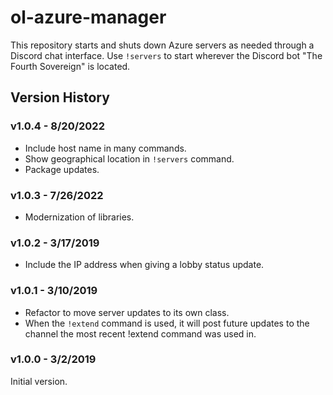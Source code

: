 # ol-azure-manager

This repository starts and shuts down Azure servers as needed through a Discord chat interface.  Use `!servers` to start wherever the Discord bot "The Fourth Sovereign" is located.

## Version History

### v1.0.4 - 8/20/2022

* Include host name in many commands.
* Show geographical location in `!servers` command.
* Package updates.

### v1.0.3 - 7/26/2022

* Modernization of libraries.

### v1.0.2 - 3/17/2019

* Include the IP address when giving a lobby status update.

### v1.0.1 - 3/10/2019

* Refactor to move server updates to its own class.
* When the `!extend` command is used, it will post future updates to the channel the most recent !extend command was used in.

### v1.0.0 - 3/2/2019

Initial version.